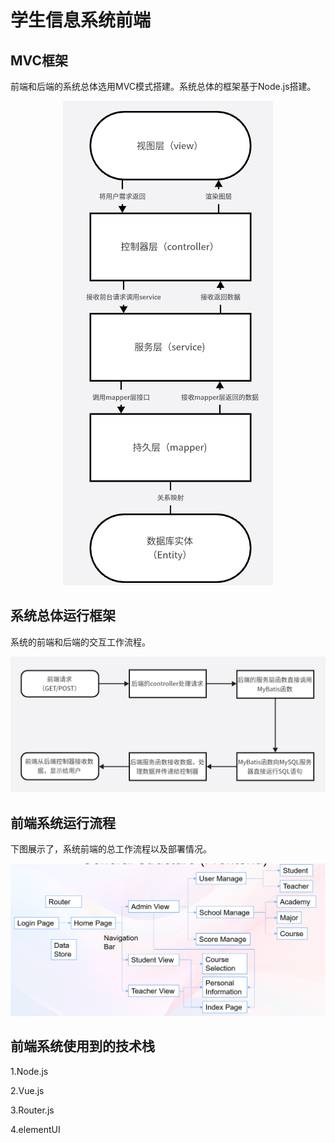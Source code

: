# 学生信息系统前端

## MVC框架
前端和后端的系统总体选用MVC模式搭建。系统总体的框架基于Node.js搭建。
<div align="center"><img src="./images/MVC.png" /></div>


## 系统总体运行框架
系统的前端和后端的交互工作流程。
<div align="center"><img src="./images/totalflow.png" /></div>

## 前端系统运行流程
下图展示了，系统前端的总工作流程以及部署情况。
<div align="center"><img src="./images/workflow.png" /></div>


## 前端系统使用到的技术栈
1.Node.js

2.Vue.js

3.Router.js

4.elementUI